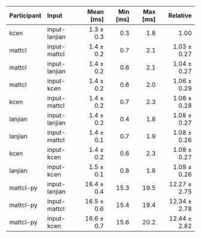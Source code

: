 | Participant | Input | Mean [ms] | Min [ms] | Max [ms] | Relative |
|:---|:---|---:|---:|---:|---:|
| kcen | input-lanjian | 1.3 ± 0.3 | 0.3 | 1.8 | 1.00 |
| mattcl | input-mattcl | 1.4 ± 0.2 | 0.7 | 2.1 | 1.03 ± 0.27 |
| mattcl | input-lanjian | 1.4 ± 0.2 | 0.6 | 2.1 | 1.04 ± 0.27 |
| mattcl | input-kcen | 1.4 ± 0.2 | 0.6 | 2.0 | 1.06 ± 0.29 |
| kcen | input-mattcl | 1.4 ± 0.2 | 0.7 | 2.3 | 1.08 ± 0.28 |
| lanjian | input-lanjian | 1.4 ± 0.2 | 0.4 | 1.8 | 1.08 ± 0.27 |
| lanjian | input-mattcl | 1.4 ± 0.1 | 0.7 | 1.9 | 1.08 ± 0.26 |
| kcen | input-kcen | 1.4 ± 0.2 | 0.6 | 2.3 | 1.08 ± 0.27 |
| lanjian | input-kcen | 1.5 ± 0.1 | 0.8 | 1.8 | 1.09 ± 0.26 |
| mattcl-py | input-lanjian | 16.4 ± 0.4 | 15.3 | 19.5 | 12.27 ± 2.75 |
| mattcl-py | input-mattcl | 16.5 ± 0.6 | 15.4 | 19.4 | 12.34 ± 2.78 |
| mattcl-py | input-kcen | 16.6 ± 0.7 | 15.6 | 20.2 | 12.44 ± 2.82 |
